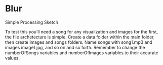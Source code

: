 # Blur
Simple Processing Sketch

To test this you'll need a song for any visualization and images for the first, the file archetecture is simple. 
Create a data folder within the main folder, then create images and songs folders.
Name songs with song1.mp3 and images image1.jpg, and so on and so forth.
Remember to change the numberOfSongs variables and numberOfImages variables to their accurate values.

